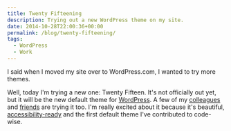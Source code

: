 ```yaml
---
title: Twenty Fifteening
description: Trying out a new WordPress theme on my site.
date: 2014-10-28T22:00:36+00:00
permalink: /blog/twenty-fifteening/
tags:
  - WordPress
  - Work
---
```


I said when I moved my site over to WordPress.com, I wanted to try more themes.

Well, today I'm trying a new one: Twenty Fifteen. It's not officially out yet, but it will be the new default theme for [WordPress](https://wordpress.org/). A few of my [colleagues](http://iandanielstewart.com/2014/10/17/using-the-twenty-fifteen-wordpress-theme-for-my-blog/) and [friends](http://aaron.jorb.in) are trying it too. I'm  really excited about it because it's beautiful, [accessibility-ready](https://make.wordpress.org/themes/handbook/guidelines/accessibility/) and the first default theme I've contributed to code-wise.